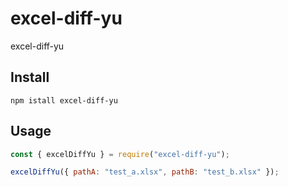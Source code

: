 # excel-diff-yu

excel-diff-yu

## Install

```
npm istall excel-diff-yu
```

## Usage

```javascript
const { excelDiffYu } = require("excel-diff-yu");

excelDiffYu({ pathA: "test_a.xlsx", pathB: "test_b.xlsx" });
```
